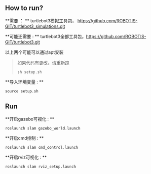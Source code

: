 ## How to run?

**需要 ： ** turtlebot3模拟工具包， https://github.com/ROBOTIS-GIT/turtlebot3_simulations.git

**可能还需要 : ** turtlebot3全部工具包，https://github.com/ROBOTIS-GIT/turtlebot3.git

以上两个可能可以通过apt安装



> 如果代码有更改，请重新跑
>
> ```shell
> sh setup.sh
> ```

**导入环境变量 : **

```shell
source setup.sh
```

## Run

**开启gazebo可视化 : ** 

```shell
roslaunch slam gazebo_world.launch
```

**开启cmd控制 : **

```shell
roslaunch slam cmd_control.launch
```

**开启rviz可视化 : **

```shell
roslaunch slam rviz_setup.launch
```

